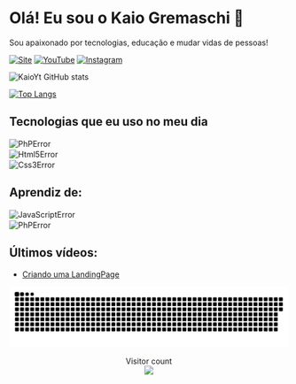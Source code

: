 # Olá! Eu sou o Kaio Gremaschi 👋
Sou apaixonado por tecnologias, educação e mudar vidas de pessoas!


[![Site](https://img.shields.io/website-up-down-green-red/http/monip.org.svg)](https://kaiogremaschi.cf)
[![YouTube](https://img.shields.io/badge/YouTube-FF0000?style=for-the-badge&logo=youtube&logoColor=white)](https://www.youtube.com/channel/UCDC5ud6OkknTRbVHKgg6-cw)
[![Instagram](https://img.shields.io/badge/Instagram-E4405F?style=for-the-badge&logo=instagram&logoColor=white)](https://instagram.com/kaiogsdesigner__?igshid=YmMyMTA2M2Y=)

![KaioYt GitHub stats](https://github-readme-stats.vercel.app/api?username=KaioYt&show_icons=true&theme=dracula)

[![Top Langs](https://github-readme-stats.vercel.app/api/top-langs/?username=KaioYt&layout=compact)](https://github.com/anuraghazra/github-readme-stats)

## Tecnologias que eu uso no meu dia

<div style="display: inline_block">
    <img align="center" src="https://img.shields.io/badge/Markdown-000000?style=for-the-badge&logo=markdown&logoColor=white" alt="PhPError">
</div>

<div style="display: inline_block">
    <img align="center" src="https://img.shields.io/badge/HTML5-E34F26?style=for-the-badge&logo=html5&logoColor=white" alt="Html5Error">
</div>

<div style="display: inline_block">
    <img align="center" src="https://img.shields.io/badge/CSS3-1572B6?style=for-the-badge&logo=css3&logoColor=white" alt="Css3Error">
</div>

## Aprendiz de:

<div style="display: inline_block">
    <img align="center" src="https://img.shields.io/badge/JavaScript-F7DF1E?style=for-the-badge&logo=javascript&logoColor=black" alt="JavaScriptError">
</div>

<div style="display: inline_block">
    <img align="center" src="https://img.shields.io/badge/PHP-777BB4?style=for-the-badge&logo=php&logoColor=white" alt="PhPError">
</div>

## Últimos vídeos:

- [Criando uma LandingPage](https://www.youtube.com/watch?v=ZuTCYSy5IPQ&t=55s)


<a href=#><img src="contributions.svg"></a>


<p align="center"> 
  Visitor count<br>
  <img src="https://profile-counter.glitch.me/insolitum/count.svg" />
</p>

